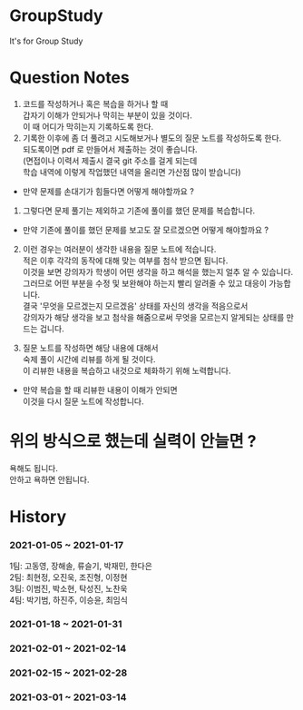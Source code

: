 # GroupStudy
It's for Group Study

# Question Notes
1. 코드를 작성하거나 혹은 복습을 하거나 할 때  
   갑자기 이해가 안되거나 막히는 부분이 있을 것이다.  
   이 때 어디가 막히는지 기록하도록 한다.  
2. 기록한 이후에 좀 더 풀려고 시도해보거나 별도의 질문 노트를 작성하도록 한다.  
   되도록이면 pdf 로 만들어서 제출하는 것이 좋습니다.  
   (면접이나 이력서 제출시 결국 git 주소를 걸게 되는데  
    학습 내역에 이렇게 작업했던 내역을 올리면 가산점 많이 받습니다)  

* 만약 문제를 손대기가 힘들다면 어떻게 해야할까요 ?  
1) 그렇다면 문제 풀기는 제외하고 기존에 풀이를 했던 문제를 복습합니다.  

* 만약 기존에 풀이를 했던 문제를 보고도 잘 모르겠으면 어떻게 해야할까요 ?  
2) 이런 경우는 여러분이 생각한 내용을 질문 노트에 적습니다.  
   적은 이후 각각의 동작에 대해 맞는 여부를 첨삭 받으면 됩니다.  
   이것을 보면 강의자가 학생이 어떤 생각을 하고 해석을 했는지 얼추 알 수 있습니다.  
   그러므로 어떤 부분을 수정 및 보완해야 하는지 빨리 알려줄 수 있고 대응이 가능합니다.  
   결국 '무엇을 모르겠는지 모르겠음' 상태를 자신의 생각을 적음으로서  
   강의자가 해당 생각을 보고 첨삭을 해줌으로써 무엇을 모르는지 알게되는 상태를 만드는 겁니다.  
    
3. 질문 노트를 작성하면 해당 내용에 대해서  
   숙제 풀이 시간에 리뷰를 하게 될 것이다.  
   이 리뷰한 내용을 복습하고 내것으로 체화하기 위해 노력합니다.  

* 만약 복습을 할 때 리뷰한 내용이 이해가 안되면  
  이것을 다시 질문 노트에 작성합니다.  
   
# 위의 방식으로 했는데 실력이 안늘면 ?
욕해도 됩니다.  
안하고 욕하면 안됩니다.  

# History
### 2021-01-05 ~ 2021-01-17

1팀: 고동영, 장해솔, 류슬기, 박재민, 한다은  
2팀: 최현정, 오진욱, 조진형, 이정현  
3팀: 이범진, 박소현, 탁성진, 노찬욱  
4팀: 박기범, 하진주, 이승윤, 최임식  

### 2021-01-18 ~ 2021-01-31

### 2021-02-01 ~ 2021-02-14

### 2021-02-15 ~ 2021-02-28

### 2021-03-01 ~ 2021-03-14
